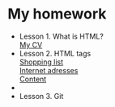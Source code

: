 <h1> My homework</h1>
<ul>
  
  <li>Lesson 1. What is HTML? <br/>
    <a href="https://irynailliukhina.github.io/homework1/cven.html" target="_blank" >My CV</a></li>
    
  <li>Lesson 2. HTML tags <br/>
  
  <a href="https://irynailliukhina.github.io/homework2/shopping_list.html" target="_blank">
    Shopping list<a/> <br/>
  <a href="https://irynailliukhina.github.io/homework2/internet_adresses.html" target="_blank">
    Internet adresses<a/> <br/>
  <a href="https://irynailliukhina.github.io/homework2/content.html" target="_blank">
    Content<a/> <li/>
    
   <li>Lesson 3. Git</li>
